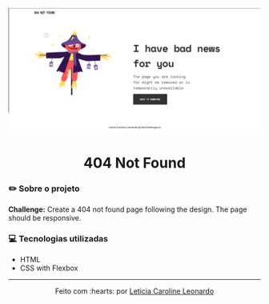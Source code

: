 <p align="center">
  <img src="img/preview.png">
</p>

<h1 align="center">404 Not Found</h1>

### :pencil2: Sobre o projeto
**Challenge:** Create a 404 not found page following the design. The page should be responsive. 

### :computer: Tecnologias utilizadas
- HTML
- CSS with Flexbox
-------------------------------------------------------
<p align="center">
Feito com :hearts: por <a href="https://github.com/levxyca">Leticia Caroline Leonardo</a>

